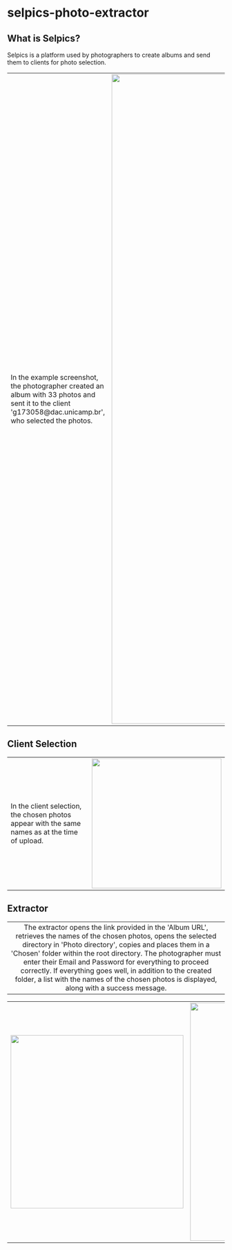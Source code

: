 # selpics-photo-extractor

## What is Selpics?
Selpics is a platform used by photographers to create albums and send them to clients for photo selection.
    
<table>
  <tr>
    <td>
      In the example screenshot, the photographer created an album with 33 photos and sent it to the client 'g173058@dac.unicamp.br', who selected the photos.
    </td>
    <td>
      <img src="https://github.com/bielzann/selpics-photo-extractor/assets/142922592/9e8c5f6c-21cc-4375-8c6d-89b30811ca48" width="1500">
    </td>
  </tr>
</table>

## Client Selection

<table>
  <tr>
    <td>
      In the client selection, the chosen photos appear with the same names as at the time of upload.
    </td>
    <td>
      <img src="https://github.com/bielzann/selpics-photo-extractor/assets/142922592/72fdc45a-4d02-4ce4-bbf1-48806c8bdd4a" width="300">
    </td>
  </tr>
</table>

## Extractor
<table>
  <tr>
    <td align="center">
      The extractor opens the link provided in the 'Album URL', retrieves the names of the chosen photos, opens the selected directory in 'Photo directory', 
      copies and places them in a 'Chosen' folder within the root directory. The photographer must enter their Email and Password for everything to proceed correctly. 
      If everything goes well, in addition to the created folder, a list with the names of the chosen photos is displayed, along with a success message.
    </td>
  </tr>
</table>
<table>
  <tr>
    <td>
      <img src="https://github.com/bielzann/selpics-photo-extractor/assets/142922592/f6cb1154-4fee-40cc-906b-3f48afbd4d63" width="400">
    </td>
    <td>
      <img src="https://github.com/bielzann/selpics-photo-extractor/assets/142922592/a75f6254-0852-4d99-8cbf-1e54693de60c" width="550">
    </td>
  </tr>
</table>

